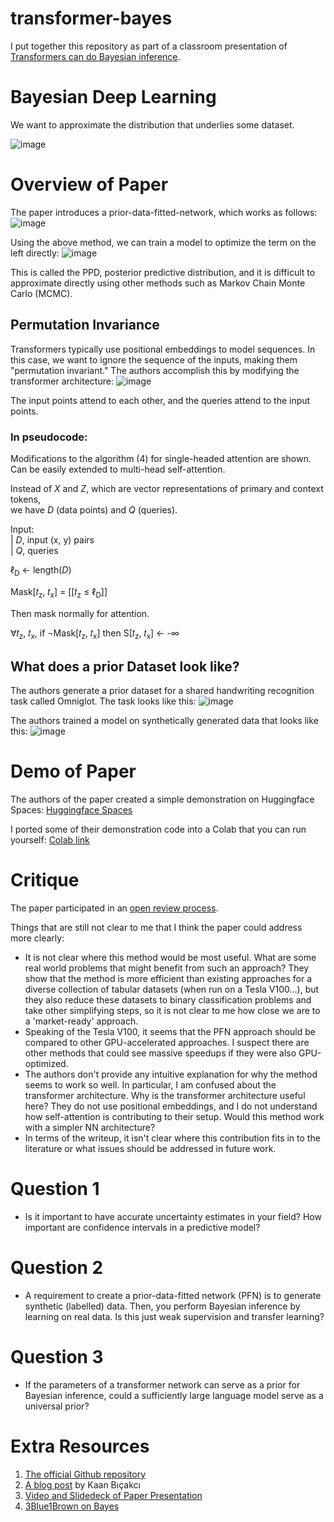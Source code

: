 # transformer-bayes

I put together this repository as part of a classroom presentation of [Transformers can do Bayesian inference](https://github.com/automl/TransformersCanDoBayesianInference).

# Bayesian Deep Learning

We want to approximate the distribution that underlies some dataset.

![image](https://user-images.githubusercontent.com/55119338/194781448-6c690620-f32d-49d9-8b18-38ea3a34ca47.png)

# Overview of Paper
The paper introduces a prior-data-fitted-network, which works as follows:
![image](https://user-images.githubusercontent.com/55119338/194781533-d7447e4a-e7e4-4553-b53e-e8af58512641.png)

Using the above method, we can train a model to optimize the term on the left directly:
![image](https://user-images.githubusercontent.com/55119338/194918521-25685272-9dbd-41f3-8ca1-c7096f474436.png)

This is called the PPD, posterior predictive distribution, and it is difficult to approximate directly using other methods such as Markov Chain Monte Carlo (MCMC).

## Permutation Invariance
Transformers typically use positional embeddings to model sequences. In this case, we want to ignore the sequence of the inputs, making them "permutation invariant." The authors accomplish this by modifying the transformer architecture:
![image](https://user-images.githubusercontent.com/55119338/194919717-e1dc0e02-0b1a-4fa9-b231-0549cedc6c84.png)

The input points attend to each other, and the queries attend to the input points.

### In pseudocode:
Modifications to the algorithm (4) for single-headed attention are shown. Can be easily extended to multi-head self-attention.

Instead of _X_ and _Z_, which are vector representations of primary and context tokens,  
we have _D_ (data points) and _Q_ (queries).

Input:  
  | _D_, input (x, y) pairs  
  | _Q_, queries  

ℓ<sub>D</sub> ← length(_D_)  

Mask[𝑡<sub>z</sub>, 𝑡<sub>x</sub>] = [[𝑡<sub>z</sub> ≤ ℓ<sub>D</sub>]]

Then mask normally for attention.

∀𝑡<sub>z</sub>, 𝑡<sub>x</sub>, if ¬Mask[𝑡<sub>z</sub>, 𝑡<sub>x</sub>] then S[𝑡<sub>z</sub>, 𝑡<sub>x</sub>] ← -∞


## What does a prior Dataset look like?
The authors generate a prior dataset for a shared handwriting recognition task called Omniglot. The task looks like this:
![image](https://user-images.githubusercontent.com/55119338/194986884-59a8053b-d258-47d3-b03e-5a958652ff33.png)

The authors trained a model on synthetically generated data that looks like this:
![image](https://user-images.githubusercontent.com/55119338/194986437-b3d0f58e-1abe-43be-b845-5385dc781a18.png)


# Demo of Paper
The authors of the paper created a simple demonstration on Huggingface Spaces:
[Huggingface Spaces](https://huggingface.co/spaces/samuelinferences/transformers-can-do-bayesian-inference)

I ported some of their demonstration code into a Colab that you can run yourself:
[Colab link](https://colab.research.google.com/drive/1qn2hhzRfouo-F4iW7XnrB7948vOnS0tC#scrollTo=G1v6JK-j0Ium)

# Critique
The paper participated in an [open review process](https://openreview.net/forum?id=KSugKcbNf9).

Things that are still not clear to me that I think the paper could address more clearly:
 - It is not clear where this method would be most useful. What are some real world problems that might benefit from such an approach? They show that the method is more efficient than existing approaches for a diverse collection of tabular datasets (when run on a Tesla V100...), but they also reduce these datasets to binary classification problems and take other simplifying steps, so it is not clear to me how close we are to a 'market-ready' approach.
 - Speaking of the Tesla V100, it seems that the PFN approach should be compared to other GPU-accelerated approaches. I suspect there are other methods that could see massive speedups if they were also GPU-optimized.
 - The authors don't provide any intuitive explanation for why the method seems to work so well. In particular, I am confused about the transformer architecture. Why is the transformer architecture useful here? They do not use positional embeddings, and I do not understand how self-attention is contributing to their setup. Would this method work with a simpler NN architecture?
 - In terms of the writeup, it isn't clear where this contribution fits in to the literature or what issues should be addressed in future work.

# Question 1
 - Is it important to have accurate uncertainty estimates in your field? How important are confidence intervals in a predictive model?

# Question 2
 - A requirement to create a prior-data-fitted network (PFN) is to generate synthetic (labelled) data. Then, you perform Bayesian inference by learning on real data. Is this just weak supervision and transfer learning?

# Question 3
 - If the parameters of a transformer network can serve as a prior for Bayesian inference, could a sufficiently large language model serve as a universal prior?

# Extra Resources
1. [The official Github repository](https://github.com/automl/TransformersCanDoBayesianInference)
2. [A blog post](https://towardsdatascience.com/bayesian-inference-and-transformers-3dc473ac1af2) by Kaan Bıçakcı
3. [Video and Slidedeck of Paper Presentation](https://slideslive.com/38971570/transformers-can-do-bayesianinference-by-metalearning-on-priordata?ref=speaker-93687)
4. [3Blue1Brown on Bayes](https://www.youtube.com/watch?v=HZGCoVF3YvM)
